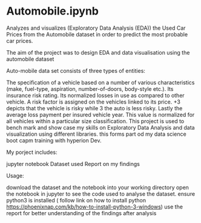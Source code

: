 # Automobile.ipynb
Analyzes and visualizes (Exploratory Data Analysis (EDA)) the Used Car Prices from the Automobile dataset in order to predict the most probable car prices.


The aim of the project was to design EDA and data visualisation using the automobile dataset

Auto-mobile data set consists of three types of entities:

The specification of a vehicle based on a number of various characteristics (make, fuel-type, aspiration, number-of-doors, body-style etc.).
Its insurance risk rating.
Its normalized losses in use as compared to other vehicle. A risk factor is assigned on the vehicles linked to its price. +3 depicts that the vehicle is risky while 3 the auto is less risky. Lastly the average loss payment per insured vehicle year. This value is normalized for all vehicles within a particular size classification.
This project is used to bench mark and show case my skills on Exploratory Data Analysis and data visualization using different libraries. this forms part od my data science boot capm training with hyperion Dev.

My porject includes:

jupyter notebook
Dataset used
Report on my findings

Usage:

download the dataset and the notebook into your working directory
open the notebook in jupyter to see the code used to analyse the dataset.
ensure python3 is installed ( follow link on how to install python https://phoenixnap.com/kb/how-to-install-python-3-windows)
use the report for better understanding of the findings after analysis
